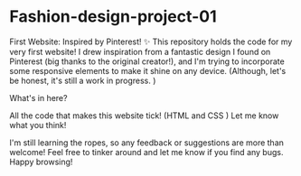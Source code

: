 # Fashion-design-project-01

First Website: Inspired by Pinterest! ✨
This repository holds the code for my very first website!   I drew inspiration from a fantastic design I found on Pinterest (big thanks to the original creator!), and I'm  trying to incorporate some responsive elements to make it shine on any device.   (Although, let's be honest, it's still a work in progress. )

What's in here?

All the code that makes this website tick! (HTML and CSS )
Let me know what you think!

I'm still learning the ropes, so any feedback or suggestions are more than welcome!  Feel free to tinker around and let me know if you find any bugs.  Happy browsing!

